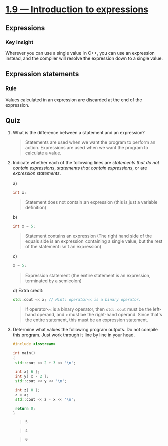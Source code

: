# [1.9 — Introduction to expressions](https://www.learncpp.com/cpp-tutorial/introduction-to-expressions/)

## Expressions

### Key insight

Wherever you can use a single value in C++, you can use an expression instead, and the compiler will resolve the expression down to a single value.

## Expression statements

### Rule

Values calculated in an expression are discarded at the end of the expression.

## Quiz

1. What is the difference between a statement and an expression?

   > Statements are used when we want the program to perform an action.
   Expressions are used when we want the program to calculate a value.

1. Indicate whether each of the following lines are *statements that do not contain expressions*, *statements that contain expressions*, or are *expression statements*.

   a)

      ```cpp
      int x;
      ```

      > Statement does not contain an expression (this is just a variable definition)

   b)

      ```cpp
      int x = 5;
      ```

      > Statement contains an expression (The right hand side of the equals side is an expression containing a single value, but the rest of the statement isn't an expression)

   c)

      ```cpp
      x = 5;
      ```

      > Expression statement (the entire statement is an expression, terminated by a semicolon)

   d) Extra credit:

      ```cpp
      std::cout << x; // Hint: operator<< is a binary operator.
      ```

      > If operator`<<` is a binary operator, then `std::cout` must be the left-hand operand, and `x` must be the right-hand operand.
      Since that's the entire statement, this must be an expression statement.

1. Determine what values the following program outputs.
   Do not compile this program.
   Just work through it line by line in your head.

   ```cpp
   #include <iostream>

   int main()
   {
   	std::cout << 2 + 3 << '\n';

   	int x{ 6 };
   	int y{ x - 2 };
   	std::cout << y << '\n';

   	int z{ 0 };
   	z = x;
   	std::cout << z - x << '\n';

   	return 0;
   }
   ```

   > `5`

   > `4`

   > `0`

